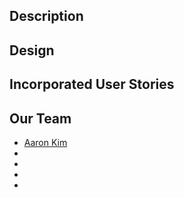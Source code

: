 <h2>Description</h2>


<h2>Design</h2>


<h2>Incorporated User Stories</h2>




<h2>Our Team</h2>
<ul>
  <li><a href="www.github.com/aaronkim5">Aaron Kim</li>
  <li></li>
  <li></li>
  <li></li>
  <li></li>


</ul>
